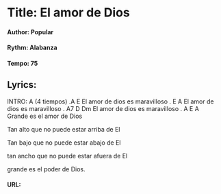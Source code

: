 # Title: El amor de Dios
#### Author: Popular
#### Rythm: Alabanza
#### Tempo: 75
## Lyrics:
INTRO: A (4 tiempos)
.A                           E
El amor de dios es maravilloso
.        E                   A
El amor de dios es maravilloso
.             A7            D  Dm
El amor de dios es maravilloso
.     A         E        A    
Grande es el amor de Dios

Tan alto que no puede estar arriba de El

Tan bajo que no puede estar abajo de El

tan ancho que no puede estar afuera de El

grande es el poder de Dios.

 #### URL: 